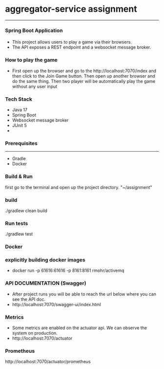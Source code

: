 # aggregator-service assignment
___
### Spring Boot Application

#### 
- This project allows users to play a game via their browsers. 
- The API exposes a REST endpoint and a websocket message broker.

### How to play the game
- First open up the browser and go to the http://localhost:7070/index and then click to the Join Game button. 
  Then open up another browser and do the same thing. 
  Then two player will be automatically play the game without any user input

### Tech Stack
- Java 17
- Spring Boot
- Websocket message broker
- JUnit 5
- 
### Prerequisites

---
- Gradle
- Docker

### Build & Run

first go to the terminal and open up the project directory. "~/assignment"

### build

./gradlew clean build

### Run tests

./gradlew test

### Docker

### explicitly building docker images
- docker run -p 61616:61616 -p 8161:8161 rmohr/activemq

### API DOCUMENTATION (Swagger)

- After project runs you will be able to reach the url below where you can see the API doc.
- http://localhost:7070/swagger-ui/index.html

### Metrics

- Some metrics are enabled on the actuator api. We can observe the system on production.
- http://localhost:7070/actuator

### Prometheus
http://localhost:7070/actuator/prometheus